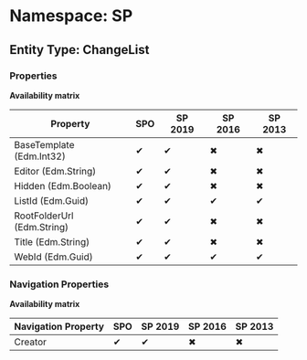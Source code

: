# Namespace: SP
## Entity Type: ChangeList

### Properties

**Availability matrix**

Property | SPO | SP 2019 | SP 2016 | SP 2013
----------|-----|---------|---------|--------
BaseTemplate (Edm.Int32) | ✔ | ✔ | ✖ | ✖
Editor (Edm.String) | ✔ | ✔ | ✖ | ✖
Hidden (Edm.Boolean) | ✔ | ✔ | ✖ | ✖
ListId (Edm.Guid) | ✔ | ✔ | ✔ | ✔
RootFolderUrl (Edm.String) | ✔ | ✔ | ✖ | ✖
Title (Edm.String) | ✔ | ✔ | ✖ | ✖
WebId (Edm.Guid) | ✔ | ✔ | ✔ | ✔

### Navigation Properties

**Availability matrix**

Navigation Property | SPO | SP 2019 | SP 2016 | SP 2013
----------|-----|---------|---------|--------
Creator | ✔ | ✔ | ✖ | ✖
